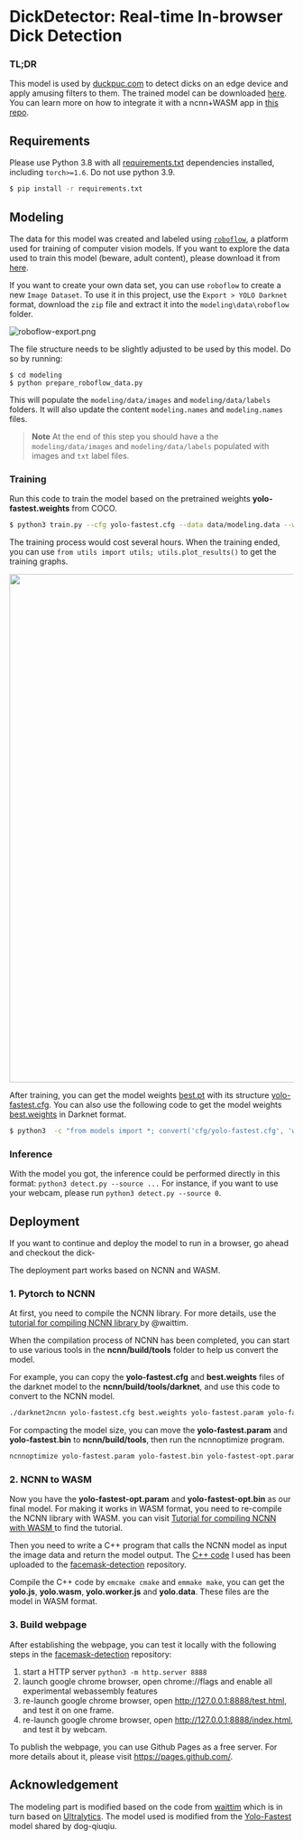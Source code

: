 # DickDetector: Real-time In-browser Dick Detection

### TL;DR 

This model is used by [duckpuc.com](https://duckpuc.com) to detect dicks on an edge device and apply amusing filters to them.
The trained model can be downloaded [here](https://github.com/lizozom/dick-detector-model/blob/master/modeling/weights/best.pt). You can learn more on how to integrate it with a ncnn+WASM app in [this repo]().


## Requirements

Please use Python 3.8 with all [requirements.txt](https://github.com/ultralytics/yolov3/blob/master/requirements.txt) dependencies installed, including `torch>=1.6`. Do not use python 3.9.

```bash
$ pip install -r requirements.txt
```

## Modeling

The data for this model was created and labeled using [`roboflow`](https://roboflow.com/), a platform used for training of computer vision models. If you want to explore the data used to train this model (beware, adult content), please download it from [here]().

If you want to create your own data set, you can use `roboflow` to create a new `Image Dataset`.
To use it in this project, use the `Export > YOLO Darknet` format, download the `zip` file and extract it into the `modeling\data\roboflow` folder.

![roboflow-export.png](https://github.com/lizozom/dick-detector-model/blob/master/img/roboflow-export.png)

The file structure needs to be slightly adjusted to be used by this model. Do so by running:

```
$ cd modeling
$ python prepare_roboflow_data.py
```

This will populate the `modeling/data/images` and `modeling/data/labels` folders.
It will also update the content `modeling.names` and `modeling.names` files.

> **Note**
> At the end of this step you should have a the `modeling/data/images` and `modeling/data/labels` populated with images and `txt` label files.

### Training

Run this code to train the model based on the pretrained weights **yolo-fastest.weights** from COCO.
```bash
$ python3 train.py --cfg yolo-fastest.cfg --data data/modeling.data --weights weights/yolo-fastest.weights --epochs 120
```
The training process would cost several hours. When the training ended, you can use `from utils import utils; utils.plot_results()` to get the training graphs.

<img src="https://github.com/lizozom/dick-detector-model/blob/master/modeling/results.png" width="900">

After training, you can get the model weights [best.pt](https://github.com/waittim/mask-detector/blob/master/modeling/weights/best.pt) with its structure [yolo-fastest.cfg](https://github.com/waittim/mask-detector/blob/master/modeling/cfg/yolo-fastest.cfg). You can also use the following code to get the model weights [best.weights](https://github.com/waittim/mask-detector/blob/master/modeling/weights/best.weights) in Darknet format.

```bash
$ python3  -c "from models import *; convert('cfg/yolo-fastest.cfg', 'weights/best.pt')"
```
### Inference 
With the model you got, the inference could be performed directly in this format: `python3 detect.py --source ...` For instance, if you want to use your webcam, please run `python3 detect.py --source 0`.

## Deployment

If you want to continue and deploy the model to run in a browser, go ahead and checkout the dick-

The deployment part works based on NCNN and WASM.

### 1. Pytorch to NCNN
At first, you need to compile the NCNN library. For more details, use the [tutorial for compiling NCNN library
](https://waittim.github.io/2020/11/10/build-ncnn/) by @waittim.

When the compilation process of NCNN has been completed, you can start to use various tools in the **ncnn/build/tools** folder to help us convert the model. 

For example, you can copy the **yolo-fastest.cfg** and **best.weights** files of the darknet model to the **ncnn/build/tools/darknet**, and use this code to convert to the NCNN model.

```bash
./darknet2ncnn yolo-fastest.cfg best.weights yolo-fastest.param yolo-fastest.bin 1
```

For compacting the model size, you can move the **yolo-fastest.param** and **yolo-fastest.bin** to **ncnn/build/tools**, then run the ncnnoptimize program.

```bash
ncnnoptimize yolo-fastest.param yolo-fastest.bin yolo-fastest-opt.param yolo-fastest-opt.bin 65536 
```
### 2. NCNN to WASM

Now you have the **yolo-fastest-opt.param** and **yolo-fastest-opt.bin** as our final model. For making it works in WASM format, you need to re-compile the NCNN library with WASM. you can visit [Tutorial for compiling NCNN with WASM
](https://waittim.github.io/2020/11/15/build-ncnn-wasm/) to find the tutorial. 

Then you need to write a C++ program that calls the NCNN model as input the image data and return the model output. The [C++ code](https://github.com/waittim/facemask-detection/blob/master/yolo.cpp) I used has been uploaded to the [facemask-detection](https://github.com/waittim/facemask-detection) repository. 

Compile the C++ code by `emcmake cmake` and `emmake make`, you can get the **yolo.js**, **yolo.wasm**, **yolo.worker.js** and **yolo.data**. These files are the model in WASM format.

### 3. Build webpage 
After establishing the webpage, you can test it locally with the following steps in the [facemask-detection](https://github.com/waittim/facemask-detection) repository:

1. start a HTTP server `python3 -m http.server 8888`
2. launch google chrome browser, open chrome://flags and enable all experimental webassembly features
3. re-launch google chrome browser, open http://127.0.0.1:8888/test.html, and test it on one frame.
4. re-launch google chrome browser, open http://127.0.0.1:8888/index.html, and test it by webcam.

To publish the webpage, you can use Github Pages as a free server. For more details about it, please visit https://pages.github.com/.


## Acknowledgement

The modeling part is modified based on the code from [waittim](https://github.com/waittim/mask-detector) which is in turn based on  [Ultralytics](https://github.com/ultralytics/yolov3). The model used is modified from the [Yolo-Fastest](https://github.com/dog-qiuqiu/Yolo-Fastest) model shared by dog-qiuqiu. 





